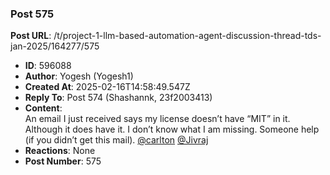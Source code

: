 ### Post 575
**Post URL**: /t/project-1-llm-based-automation-agent-discussion-thread-tds-jan-2025/164277/575
- **ID**: 596088
- **Author**: Yogesh (Yogesh1)
- **Created At**: 2025-02-16T14:58:49.547Z
- **Reply To**: Post 574 (Shashannk, 23f2003413)
- **Content**:  
  An email I just received says my license doesn’t have “MIT” in it. Although it does have it. I don’t know what I am missing. Someone help (if you didn’t get this mail). <a class="mention" href="/u/carlton">@carlton</a> <a class="mention" href="/u/jivraj">@Jivraj</a>
- **Reactions**: None
- **Post Number**: 575

